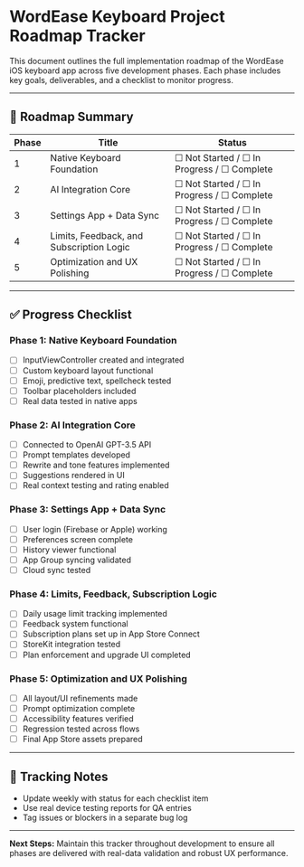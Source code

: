# WordEase Keyboard Project Roadmap Tracker

This document outlines the full implementation roadmap of the WordEase iOS keyboard app across five development phases. Each phase includes key goals, deliverables, and a checklist to monitor progress.

---

## 🔁 Roadmap Summary

| Phase | Title                                    | Status                                     |
| ----- | ---------------------------------------- | ------------------------------------------ |
| 1     | Native Keyboard Foundation               | ☐ Not Started / ☐ In Progress / ☐ Complete |
| 2     | AI Integration Core                      | ☐ Not Started / ☐ In Progress / ☐ Complete |
| 3     | Settings App + Data Sync                 | ☐ Not Started / ☐ In Progress / ☐ Complete |
| 4     | Limits, Feedback, and Subscription Logic | ☐ Not Started / ☐ In Progress / ☐ Complete |
| 5     | Optimization and UX Polishing            | ☐ Not Started / ☐ In Progress / ☐ Complete |

---

## ✅ Progress Checklist

### Phase 1: Native Keyboard Foundation

* [ ] InputViewController created and integrated
* [ ] Custom keyboard layout functional
* [ ] Emoji, predictive text, spellcheck tested
* [ ] Toolbar placeholders included
* [ ] Real data tested in native apps

### Phase 2: AI Integration Core

* [ ] Connected to OpenAI GPT-3.5 API
* [ ] Prompt templates developed
* [ ] Rewrite and tone features implemented
* [ ] Suggestions rendered in UI
* [ ] Real context testing and rating enabled

### Phase 3: Settings App + Data Sync

* [ ] User login (Firebase or Apple) working
* [ ] Preferences screen complete
* [ ] History viewer functional
* [ ] App Group syncing validated
* [ ] Cloud sync tested

### Phase 4: Limits, Feedback, Subscription Logic

* [ ] Daily usage limit tracking implemented
* [ ] Feedback system functional
* [ ] Subscription plans set up in App Store Connect
* [ ] StoreKit integration tested
* [ ] Plan enforcement and upgrade UI completed

### Phase 5: Optimization and UX Polishing

* [ ] All layout/UI refinements made
* [ ] Prompt optimization complete
* [ ] Accessibility features verified
* [ ] Regression tested across flows
* [ ] Final App Store assets prepared

---

## 📌 Tracking Notes

* Update weekly with status for each checklist item
* Use real device testing reports for QA entries
* Tag issues or blockers in a separate bug log

---

**Next Steps:** Maintain this tracker throughout development to ensure all phases are delivered with real-data validation and robust UX performance.
